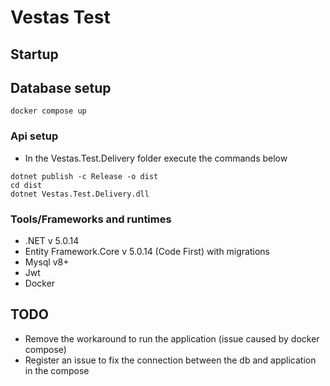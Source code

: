 # Vestas Test

## Startup
## Database setup
```
docker compose up
```
### Api setup
- In the Vestas.Test.Delivery folder execute the commands below
```
dotnet publish -c Release -o dist
cd dist
dotnet Vestas.Test.Delivery.dll
```

### Tools/Frameworks and runtimes
- .NET v 5.0.14
- Entity Framework.Core v 5.0.14 (Code First) with migrations
- Mysql v8+
- Jwt
- Docker

## TODO
- Remove the workaround to run the application (issue caused by docker compose)
- Register an issue to fix the connection between the db and application in the compose